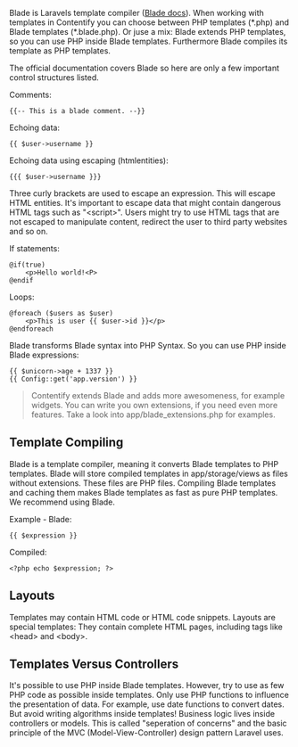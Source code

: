 Blade is Laravels template compiler ([Blade docs](http://laravel.com/docs/templates)). When working with templates in Contentify you can choose between PHP templates (\*.php) and Blade templates (\*.blade.php). Or juse a mix: Blade extends PHP templates, so you can use PHP inside Blade templates. Furthermore Blade compiles its template as PHP templates.

The official documentation covers Blade so here are only a few important control structures listed.

Comments:

    {{-- This is a blade comment. --}}

Echoing data:

    {{ $user->username }}

Echoing data using escaping (htmlentities):

    {{{ $user->username }}}

Three curly brackets are used to escape an expression. This will escape HTML entities. It's important to escape data that might contain dangerous HTML tags such as "&lt;script>". Users might try to use HTML tags that are not escaped to manipulate content, redirect the user to third party websites and so on.

If statements:

    @if(true)
        <p>Hello world!<P>
    @endif

Loops:

    @foreach ($users as $user)
        <p>This is user {{ $user->id }}</p>
    @endforeach

Blade transforms Blade syntax into PHP Syntax. So you can use PHP inside Blade expressions:

    {{ $unicorn->age + 1337 }}
    {{ Config::get('app.version') }}

> Contentify extends Blade and adds more awesomeness, for example widgets. You can write you own extensions, if you need even more features. Take a look into app/blade_extensions.php for examples.

## Template Compiling

Blade is a template compiler, meaning it converts Blade templates to PHP templates. Blade will store compiled templates in app/storage/views as files without extensions. These files are PHP files. Compiling Blade templates and caching them makes Blade templates as fast as pure PHP templates. We recommend using Blade.

Example - Blade:

    {{ $expression }}

Compiled:

    <?php echo $expression; ?>

## Layouts

Templates may contain HTML code or HTML code snippets. Layouts are special templates: They contain complete HTML pages, including tags like &lt;head> and &lt;body>.

## Templates Versus Controllers

It's possible to use PHP inside Blade templates. However, try to use as few PHP code as possible inside templates. Only use PHP functions to influence the presentation of data. For example, use date functions to convert dates. But avoid writing algorithms inside templates! Business logic lives inside controllers or models. This is called "seperation of concerns" and the basic principle of the MVC (Model-View-Controller) design pattern Laravel uses.